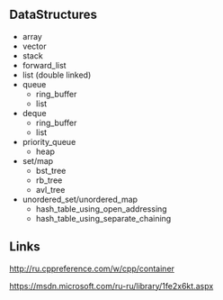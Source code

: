 
## DataStructures

- array
- vector
- stack
- forward_list
- list (double linked)
- queue
  - ring_buffer
  - list
- deque
  - ring_buffer
  - list
- priority_queue
  - heap
- set/map
  - bst_tree
  - rb_tree
  - avl_tree
- unordered_set/unordered_map
  - hash_table_using_open_addressing
  - hash_table_using_separate_chaining
  
## Links

  http://ru.cppreference.com/w/cpp/container
  
  https://msdn.microsoft.com/ru-ru/library/1fe2x6kt.aspx
